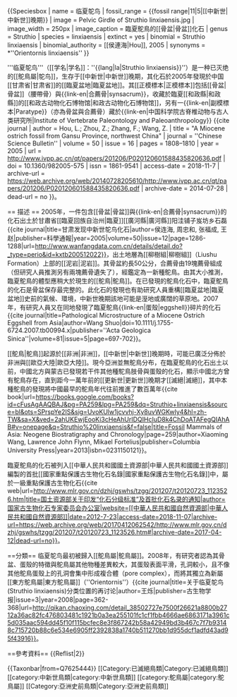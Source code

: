 {{Speciesbox
| name = 临夏鸵鸟
| fossil_range = {{fossil range|11|5|[[中新世|中新世]]晚期}}
| image = Pelvic Girdle of Struthio linxiaensis.jpg
| image_width = 250px
| image_caption = 臨夏鴕鳥的[[骨盆|骨盆]]化石
| genus = Struthio
| species = linxiaensis
| extinct = yes
| binomial = Struthio linxiaensis
| binomial_authority = [[侯連海|Hou]], 2005<ref name = "hou"/>
| synonyms = *''Orientornis linxiaensis''<ref name=Wang/>
}}

'''临夏鸵鸟'''（[[学名|学名]]：''{{lang|la|Struthio linxiaensis}}''）是一种已灭绝的[[鴕鳥屬|鸵鸟]]，生存于[[中新世|中新世]]晚期，其化石於2005年發現於中国[[甘肃省|甘肃省]]的[[臨夏盆地|臨夏盆地]]。其[[正模標本|正模標本]]包括[[骨盆|骨盆]]（腰帶骨）與{{link-en|合薦骨|synsacrum}}，收藏於臨夏[[和政縣|和政縣]]的[[和政古动物化石博物馆|和政古动物化石博物馆]]，另有一{{link-en|副模標本|Paratype}}（亦為骨盆與合薦骨）藏於{{link-en|中国科学院古脊椎动物与古人类研究所|Institute of Vertebrate Paleontology and Paleoanthropology}}
<ref name="hou">{{cite journal | author = Hou, L.; Zhou, Z.; Zhang, F.; Wang, Z. | title = "A Miocene ostrich fossil from Gansu Province, northwest China" | journal = ''Chinese Science Bulletin'' | volume = 50 | issue = 16 | pages = 1808–1810 | year = 2005 | url = http://www.ivpp.ac.cn/qt/papers/201206/P020120601588435820636.pdf | doi = 10.1360/982005-575 | issn = 1861-9541 | access-date = 2018-11-7 | archive-url = https://web.archive.org/web/20140728205610/http://www.ivpp.ac.cn/qt/papers/201206/P020120601588435820636.pdf | archive-date = 2014-07-28 | dead-url = no }}</ref>。

== 描述 ==
2005年，一件包含[[骨盆|骨盆]]與{{link-en|合薦骨|synsacrum}}的化石出土於甘肅省[[臨夏回族自治州|臨夏]][[廣河縣|廣河縣]]阳洼铺子岌坊乡石磊<ref>{{cite journal|title=甘肃发现中新世鸵鸟化石|author=侯连海, 周忠和, 张福成, 王赵|publisher=科學通報|year=2005|volume=50|issue=12|page=1286-1288|url=http://www.wanfangdata.com.cn/details/detail.do?_type=perio&id=kxtb200512022}}</ref>，出土地層為[[柳樹組|柳樹組]]（Liushu Formation）上部的[[泥岩|泥岩]]。其骨盆約長50公分，合薦骨由19塊薦骨組成（但研究人員推測另有兩塊薦骨遺失了），經鑑定為一新種鴕鳥。由其大小推測，臨夏鴕鳥的體型應稍大於現生的[[鴕鳥|鴕鳥]]。在已發現的鴕鳥化石中，臨夏鴕鳥的化石是骨盆保存最完整的<ref name=Columbia/>。此化石的發現也有助研究人員重構[[臨夏盆地|臨夏盆地]]史前的氣候、環境，中新世晚期該地可能是溼地或廣闊的草原地<ref name="hou"></ref>。2007年，有研究人員又在同地發現了臨夏鴕鳥{{link-en|蛋殼|eggshell}}碎片的化石<ref name=Wang/><ref>{{cite journal|title=Pathological Microstructure of a Miocene Ostrich Eggshell from Asia|author=Wang Shuo|doi=10.1111/j.1755-6724.2007.tb00994.x|publisher=''Acta Geologica Sinica''|volume=81|issue=5|page=697-702}}</ref>。

[[鴕鳥|鴕鳥]]起源於[[非洲|非洲]]，[[中新世|中新世]]晚期時，可能已廣泛分佈於非洲與[[歐亞大陸|歐亞大陸]]。現今亞洲並無鴕鳥分布，在臨夏鴕鳥的化石出土以前，中國北方與蒙古已發現若干件其他種駝鳥肢骨與蛋殼的化石，顯示中國北方曾有鴕鳥存在，直到距今一萬年前的[[更新世|更新世]]晚期才[[滅絕|滅絕]]<ref name="hou"/>，其中本種鴕鳥的發現將中國最早的鴕鳥年代往前推進了數百萬年<ref name=Columbia>{{cite book|url=https://books.google.com/books?id=cFusAgAAQBAJ&pg=PA259&lpg=PA259&dq=Struthio+linxiaensis&source=bl&ots=SPrspYe2IS&sig=UvoKUlw1jcvvhj-Xy8uvWGKwIy4&hl=zh-TW&sa=X&ved=2ahUKEwjEooKi3cHeAhUrIDQIHcIuD8k4ChDoATAFegQIAhAB#v=onepage&q=Struthio%20linxiaensis&f=false|title=Fossil Mammals of Asia: Neogene Biostratigraphy and Chronology|page=259|author=Xiaoming Wang, Lawrence John Flynn, Mikael Fortelius|publisher=Columbia University Press|year=2013|isbn=0231150121}}</ref>。

臨夏鴕鳥的化石被列入[[中華人民共和國國土資源部|中華人民共和國國土資源部]]編製的首批[[國家重點保護古生物化石名錄|國家重點保護古生物化石名錄]]中，屬於一級重點保護古生物化石<ref>{{cite web|url=http://www.mlr.gov.cn/dzhj/gswhs/tzgg/201207/t20120723_1123526.htm|title=国土资源部关于印发“化石分级标准”及首批化石名录的通知|author=国家古生物化石专家委员会办公室|website=[[中華人民共和國自然資源部|中華人民共和國自然資源部]]|date=2012-7-23|access-date=2018-11-07|archive-url=https://web.archive.org/web/20170412062542/http://www.mlr.gov.cn/dzhj/gswhs/tzgg/201207/t20120723_1123526.htm#|archive-date=2017-04-12|dead-url=no}}</ref>。

==分類==
临夏鸵鸟最初被歸入[[鴕鳥屬|鴕鳥屬]]。2008年，有研究者認為其骨盆、蛋殼的特徵與鴕鳥屬其他物種差異較大，其蛋殼表面平滑，孔洞較小，且不像其他鴕鳥蛋殼上的孔洞會集中形成複合體（pore complex），而將其獨立為新屬[[東方鴕鳥屬|東方鴕鳥屬]]（''Orientornis''）<ref name=Wang>{{cite journal|title=关于临夏鸵鸟(Struthio linxiaensis)分类位置的再讨论|author=王烁|publisher=古生物学报|issue=3|year=2008|page=362-368|url=http://qikan.chaoxing.com/detail_38502727e7500f26621a8800b2712a36ac82fc476803481c1921b0a3ea255101fc1cf1fbb4666ae6863171a3961c5d035aac594dd45f10f115bcfec8e3f867242b58a42949bd3b467c7f7b93148c715720b88c6e534e6905ff2392838a1740b511270bb1d955dcf1adfd43ad95f43916}}</ref>。

==參考資料==
{{Reflist|2}}

{{Taxonbar|from=Q7625444}}
[[Category:已滅絕鳥類|Category:已滅絕鳥類]]
[[category:中新世鳥類|category:中新世鳥類]]
[[category:鴕鳥屬|category:鴕鳥屬]]
[[Category:亞洲史前鳥類|Category:亞洲史前鳥類]]